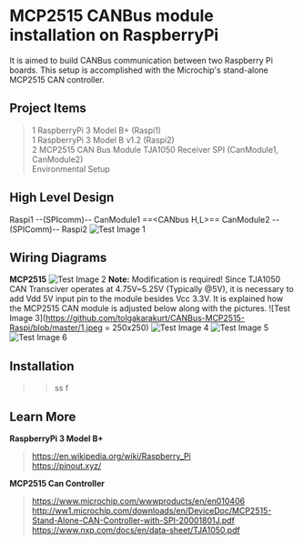 # MCP2515 CANBus module installation on RaspberryPi  
It is aimed to build CANBus communication between two Raspberry Pi boards. This setup is accomplished with the Microchip's stand-alone MCP2515 CAN controller. 

## Project Items  
> 1 RaspberryPi 3 Model B+ (Raspi1)   
> 1 RaspberryPi 3 Model B v1.2 (Raspi2)   
> 2 MCP2515 CAN Bus Module TJA1050 Receiver SPI (CanModule1, CanModule2)    
> Environmental Setup     

## High Level Design 
Raspi1 --(SPIcomm)-- CanModule1 ==<CANbus H,L>== CanModule2 --(SPIComm)-- Raspi2
![Test Image 1](https://github.com/tolgakarakurt/CANBus-MCP2515-Raspi/blob/master/CANBus-2MCP2515-Page-1.png)

## Wiring Diagrams
**MCP2515**
![Test Image 2](https://github.com/tolgakarakurt/CANBus-MCP2515-Raspi/blob/master/CANBus-MCP2515-MCP2515%20Schematic.png)
**Note:** Modification is required! Since TJA1050 CAN Transciver operates at 4.75V~5.25V (Typically @5V), it is necessary to add Vdd 5V input pin to the module besides Vcc 3.3V. It is explained how the MCP2515 CAN module is adjusted below along with the pictures. 
![Test Image 3](https://github.com/tolgakarakurt/CANBus-MCP2515-Raspi/blob/master/1.jpeg = 250x250)
![Test Image 4](=250x250)
![Test Image 5](=250x250)
![Test Image 6](=250x250)
## Installation
>>ss
>>f

    
  
  

## Learn More  
**RaspberryPi 3 Model B+**     
> https://en.wikipedia.org/wiki/Raspberry_Pi    
> https://pinout.xyz/  

**MCP2515 Can Controller** 
> https://www.microchip.com/wwwproducts/en/en010406  
> http://ww1.microchip.com/downloads/en/DeviceDoc/MCP2515-Stand-Alone-CAN-Controller-with-SPI-20001801J.pdf  
> https://www.nxp.com/docs/en/data-sheet/TJA1050.pdf  

